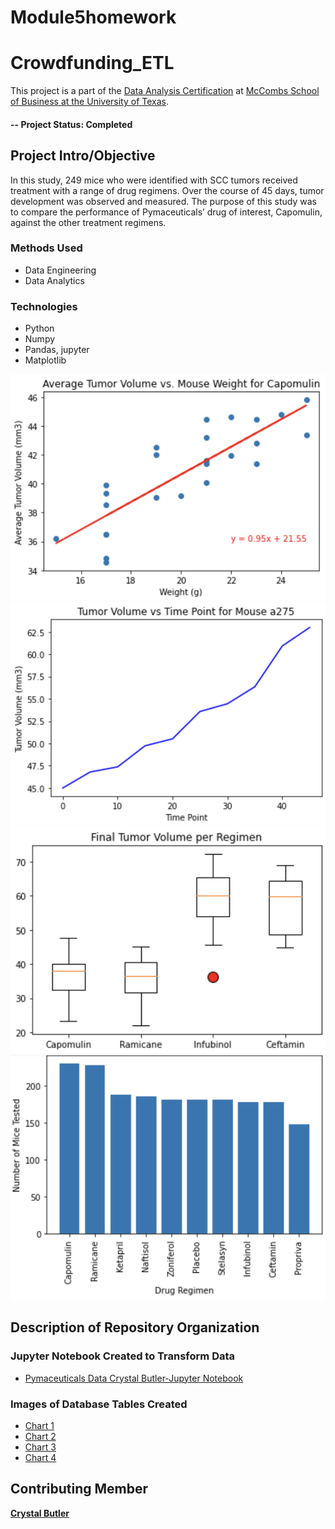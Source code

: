 # Module5homework
# Crowdfunding_ETL
This project is a part of the [Data Analysis Certification](https://techbootcamps.utexas.edu/data/landing/?s=Google-Brand&msg_cv_scta=4&msg_cv_stbn=1&msg_cv_fcta=1&fqvar1=3&pkw=university%20of%20texas%20austin%20data%20analytics&pcrid=494647937716&pmt=e&utm_source=google&utm_medium=cpc&utm_campaign=GGL%7CUT-AUSTIN%7CSEM%7CDATA%7C-%7CONL%7CTIER-1%7CALL%7CBRD%7CEXACT%7CPrimary%7CGeneral&utm_term=university%20of%20texas%20austin%20data%20analytics&s=google&k=university%20of%20texas%20austin%20data%20analytics&utm_adgroupid=111053343001&utm_locationphysicalms=9028263&utm_matchtype=e&utm_network=g&utm_device=c&utm_content=494647937716&utm_placement=&gclid=Cj0KCQiAic6eBhCoARIsANlox86ZRMbn2yw89RYAmvfQUmOuseaAZuSEgQa6L4hNKU_1DCzj_tXg7n8aAjnLEALw_wcB&gclsrc=aw.ds) at [McCombs School of Business at the University of Texas](https://www.mccombs.utexas.edu/).

#### -- Project Status: Completed

## Project Intro/Objective
In this study, 249 mice who were identified with SCC tumors received treatment with a range of drug regimens. Over the course of 45 days, tumor development was observed and measured. The purpose of this study was to compare the performance of Pymaceuticals’ drug of interest, Capomulin, against the other treatment regimens.

### Methods Used
* Data Engineering
* Data Analytics


### Technologies

* Python
* Numpy
* Pandas, jupyter
* Matplotlib

![Chart 1](https://github.com/cmbutler83/Module5homework/blob/main/Mouse%20Data%20Chart%201.png)
![Chart 2](https://github.com/cmbutler83/Module5homework/blob/main/Mouse%20Data%20Chart%202.png)
![Chart 3](https://github.com/cmbutler83/Module5homework/blob/main/Mouse%20Data%20Chart%203.png)
![Chart 4](https://github.com/cmbutler83/Module5homework/blob/main/Mouse%20Data%20Chart%204.png)

## Description of Repository Organization

### Jupyter Notebook Created to Transform Data
* [Pymaceuticals Data Crystal Butler-Jupyter Notebook](https://github.com/cmbutler83/Module5homework/blob/main/Pymaceuticals/pymaceuticals_starter.ipynb)


### Images of Database Tables Created
* [Chart 1](https://github.com/cmbutler83/Module5homework/blob/main/Mouse%20Data%20Chart%201.png)
* [Chart 2](https://github.com/cmbutler83/Module5homework/blob/main/Mouse%20Data%20Chart%202.png)
* [Chart 3](https://github.com/cmbutler83/Module5homework/blob/main/Mouse%20Data%20Chart%203.png)
* [Chart 4](https://github.com/cmbutler83/Module5homework/blob/main/Mouse%20Data%20Chart%204.png)

## Contributing Member

**[Crystal Butler](https://github.com/cmbutler83)**
